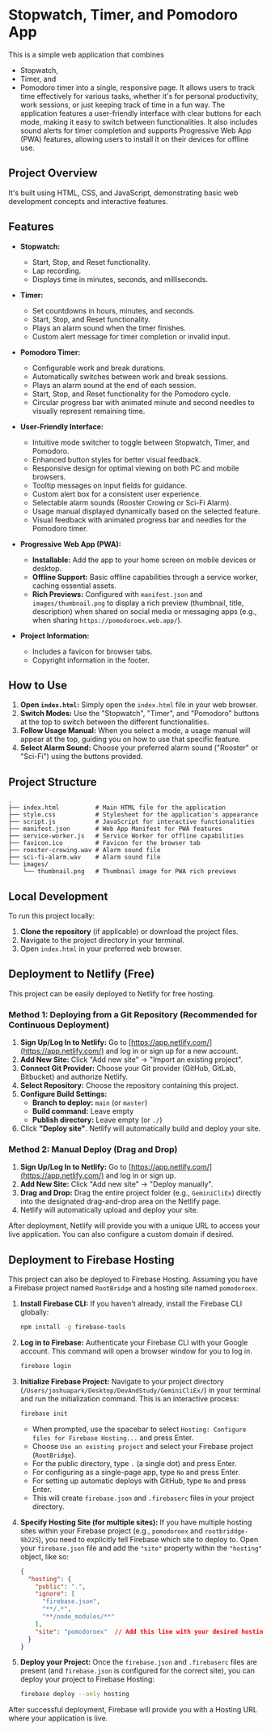 # Stopwatch, Timer, and Pomodoro App

This is a simple web application that combines 
- Stopwatch, 
- Timer, and 
- Pomodoro timer into a single, responsive page. 
It allows users to track time effectively for various tasks,
whether it's for personal productivity, work sessions, or just keeping track of time in a fun way.
The application features a user-friendly interface with clear buttons for each mode, making it easy to switch between functionalities. It also includes sound alerts for timer completion and supports Progressive Web App (PWA) features, allowing users to install it on their devices for offline use.

## Project Overview

It's built using HTML, CSS, and JavaScript, demonstrating basic web development concepts and interactive features.

## Features

*   **Stopwatch:**
    *   Start, Stop, and Reset functionality.
    *   Lap recording.
    *   Displays time in minutes, seconds, and milliseconds.

*   **Timer:**
    *   Set countdowns in hours, minutes, and seconds.
    *   Start, Stop, and Reset functionality.
    *   Plays an alarm sound when the timer finishes.
    *   Custom alert message for timer completion or invalid input.

*   **Pomodoro Timer:**
    *   Configurable work and break durations.
    *   Automatically switches between work and break sessions.
    *   Plays an alarm sound at the end of each session.
    *   Start, Stop, and Reset functionality for the Pomodoro cycle.
    *   Circular progress bar with animated minute and second needles to visually represent remaining time.

*   **User-Friendly Interface:**
    *   Intuitive mode switcher to toggle between Stopwatch, Timer, and Pomodoro.
    *   Enhanced button styles for better visual feedback.
    *   Responsive design for optimal viewing on both PC and mobile browsers.
    *   Tooltip messages on input fields for guidance.
    *   Custom alert box for a consistent user experience.
    *   Selectable alarm sounds (Rooster Crowing or Sci-Fi Alarm).
    *   Usage manual displayed dynamically based on the selected feature.
    *   Visual feedback with animated progress bar and needles for the Pomodoro timer.

*   **Progressive Web App (PWA):**
    *   **Installable:** Add the app to your home screen on mobile devices or desktop.
    *   **Offline Support:** Basic offline capabilities through a service worker, caching essential assets.
    *   **Rich Previews:** Configured with `manifest.json` and `images/thumbnail.png` to display a rich preview (thumbnail, title, description) when shared on social media or messaging apps (e.g., when sharing `https://pomodoroex.web.app/`).

*   **Project Information:**
    *   Includes a favicon for browser tabs.
    *   Copyright information in the footer.

## How to Use

1.  **Open `index.html`:** Simply open the `index.html` file in your web browser.
2.  **Switch Modes:** Use the "Stopwatch", "Timer", and "Pomodoro" buttons at the top to switch between the different functionalities.
3.  **Follow Usage Manual:** When you select a mode, a usage manual will appear at the top, guiding you on how to use that specific feature.
4.  **Select Alarm Sound:** Choose your preferred alarm sound ("Rooster" or "Sci-Fi") using the buttons provided.

## Project Structure

```
.
├── index.html          # Main HTML file for the application
├── style.css           # Stylesheet for the application's appearance
├── script.js           # JavaScript for interactive functionalities
├── manifest.json       # Web App Manifest for PWA features
├── service-worker.js   # Service Worker for offline capabilities
├── favicon.ico         # Favicon for the browser tab
├── rooster-crowing.wav # Alarm sound file
├── sci-fi-alarm.wav    # Alarm sound file
└── images/
    └── thumbnail.png   # Thumbnail image for PWA rich previews
```

## Local Development

To run this project locally:

1.  **Clone the repository** (if applicable) or download the project files.
2.  Navigate to the project directory in your terminal.
3.  Open `index.html` in your preferred web browser.

## Deployment to Netlify (Free)

This project can be easily deployed to Netlify for free hosting.

### Method 1: Deploying from a Git Repository (Recommended for Continuous Deployment)

1.  **Sign Up/Log In to Netlify:** Go to [https://app.netlify.com/](https://app.netlify.com/) and log in or sign up for a new account.
2.  **Add New Site:** Click "Add new site" -> "Import an existing project".
3.  **Connect Git Provider:** Choose your Git provider (GitHub, GitLab, Bitbucket) and authorize Netlify.
4.  **Select Repository:** Choose the repository containing this project.
5.  **Configure Build Settings:**
    *   **Branch to deploy:** `main` (or `master`)
    *   **Build command:** Leave empty
    *   **Publish directory:** Leave empty (or `./`)
6.  Click **"Deploy site"**. Netlify will automatically build and deploy your site.

### Method 2: Manual Deploy (Drag and Drop)

1.  **Sign Up/Log In to Netlify:** Go to [https://app.netlify.com/](https://app.netlify.com/) and log in or sign up.
2.  **Add New Site:** Click "Add new site" -> "Deploy manually".
3.  **Drag and Drop:** Drag the entire project folder (e.g., `GeminiCliEx`) directly into the designated drag-and-drop area on the Netlify page.
4.  Netlify will automatically upload and deploy your site.

After deployment, Netlify will provide you with a unique URL to access your live application. You can also configure a custom domain if desired.

## Deployment to Firebase Hosting

This project can also be deployed to Firebase Hosting. Assuming you have a Firebase project named `RootBridge` and a hosting site named `pomodoroex`.

1.  **Install Firebase CLI:** If you haven't already, install the Firebase CLI globally:
    ```bash
    npm install -g firebase-tools
    ```

2.  **Log in to Firebase:** Authenticate your Firebase CLI with your Google account. This command will open a browser window for you to log in.
    ```bash
    firebase login
    ```

3.  **Initialize Firebase Project:** Navigate to your project directory (`/Users/joshuapark/Desktop/DevAndStudy/GeminiCliEx/`) in your terminal and run the initialization command. This is an interactive process:
    ```bash
    firebase init
    ```
    *   When prompted, use the spacebar to select `Hosting: Configure files for Firebase Hosting...` and press Enter.
    *   Choose `Use an existing project` and select your Firebase project (`RootBridge`).
    *   For the public directory, type `.` (a single dot) and press Enter.
    *   For configuring as a single-page app, type `No` and press Enter.
    *   For setting up automatic deploys with GitHub, type `No` and press Enter.
    *   This will create `firebase.json` and `.firebaserc` files in your project directory.

4.  **Specify Hosting Site (for multiple sites):** If you have multiple hosting sites within your Firebase project (e.g., `pomodoroex` and `rootbriddge-9b225`), you need to explicitly tell Firebase which site to deploy to. Open your `firebase.json` file and add the `"site"` property within the `"hosting"` object, like so:

    ```json
    {
      "hosting": {
        "public": ".",
        "ignore": [
          "firebase.json",
          "**/.*",
          "**/node_modules/**"
        ],
        "site": "pomodoroex"  // Add this line with your desired hosting site ID
      }
    }
    ```

5.  **Deploy your Project:** Once the `firebase.json` and `.firebaserc` files are present (and `firebase.json` is configured for the correct site), you can deploy your project to Firebase Hosting:
    ```bash
    firebase deploy --only hosting
    ```

After successful deployment, Firebase will provide you with a Hosting URL where your application is live.